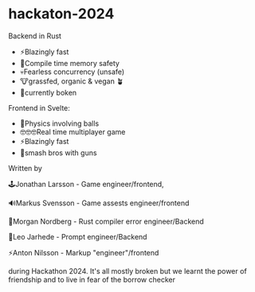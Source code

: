 # hackaton-2024

Backend in Rust
  - ⚡Blazingly fast
  - 🦀Compile time memory safety
  - 💀Fearless concurrency (unsafe)
  - 🐮grassfed, organic & vegan 🪴
  - 🦀currently boken
    
Frontend in Svelte:
  - 🎱Physics involving balls
  - 🤓🤓🤓Real time multiplayer game
  - ⚡Blazingly fast
  - 🔫smash bros with guns
 

Written by 

🕹️Jonathan Larsson - Game engineer/frontend,

🔊Markus Svensson - Game assests engineer/frontend

🦀Morgan Nordberg - Rust compiler error engineer/Backend

🤖Leo Jarhede - Prompt engineer/Backend

⚡Anton Nilsson - Markup "engineer"/frontend


during Hackathon 2024. It's all mostly broken but we learnt the power of friendship and to live in fear of the borrow checker
